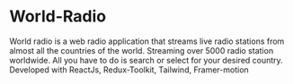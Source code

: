 # World-Radio

World radio is a web radio application that streams live radio stations from almost all the countries of the world. Streaming over 5000 radio station worldwide. All you have to do is search or select for your desired country.
Developed with ReactJs, Redux-Toolkit, Tailwind, Framer-motion
